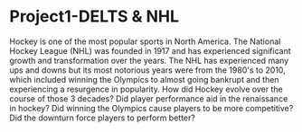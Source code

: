 # Project1-DELTS & NHL


Hockey is one of the most popular sports in North America. The National Hockey League (NHL) was founded in 1917 and has experienced significant growth and transformation over the years. The NHL has experienced many ups and downs but its most notorious years were from the 1980's to 2010, which included winning the Olympics to almost going bankrupt and then experiencing a resurgence in popularity. How did Hockey evolve over the course of those 3 decades? Did player performance aid in the renaissance in hockey? Did winning the Olympics cause players to be more competitive? Did the downturn force players to perform better?

